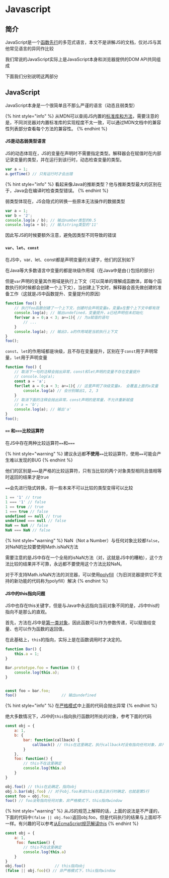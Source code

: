 # Javascript

## 简介

JavaScript是一个[函数先行](https://developer.mozilla.org/en-US/docs/Glossary/First-class_Function)的多范式语言，本文不是讲解JS的文档，仅对JS与其他常见语言的异同作比较

我们常说的JavaScript实际上是JavaScript本身和浏览器提供的DOM API共同组成

下面我们分别说明这两部分

## JavaScript

JavaScript本身是一个很简单且不那么严谨的语言（动态且弱类型）

{% hint style="info" %}
从MDN可以查阅JS内置的[标准库和方法](https://developer.mozilla.org/zh-CN/docs/Web/JavaScript/Reference/Global_Objects)，需要注意的是，不同浏览器对内置标准库的实现程度不太一致，可以通过MDN文档中的兼容性列表部分查看每个方法的兼容性。
{% endhint %}

#### JS是动态弱类型语言

JS的动态体现在，JS的变量在声明时不需要指定类型。解释器会在赋值时在内部记录变量的类型，并在运行到该行时，动态检查变量的类型。

```javascript
var a = 1;
a.getTime() // 只有运行时才会出错
```

{% hint style="info" %}
看起来像Java的推断类型？他与推断类型最大的区别在于，Java会在编译时检查类型错误。
{% endhint %}

弱类型体现在，JS会隐式的转换一些原本无法操作的数据类型

```javascript
var a = 1;
var b = '2';
console.log(a / b); // 输出number类型的0.5
console.log(a + b); // 输入string类型的'11'
```

因此写JS的时候要额外注意，避免因类型不同导致的错误

#### `var`、`let`、`const`

在JS中，var、let、const都是声明变量的关键字，他们的区别如下

在Java等大多数语言中变量的都是块级作用域（在Java中是由`{}`包括的部分）

但是`var`声明的变量其作用域是执行上下文（可以简单的理解成函数体，即每个函数执行的时候都会创建一个上下文），当创建上下文时，解释器会首先做创建的准备工作（这就是JS中函数提升、变量提升的原因）

```javascript
function foo() {
    // 执行foo函数创建了一个上下文，创建时会声明变量a，变量a在整个上下文中都有效
    console.log(a); // 输出undefined，变量提升，a已经声明但未初始化
    for(var a = 0;a < 3; a+=1){ // 为a赋值的语句
        // ...
    }
    console.log(a); // 输出3，a的作用域是当前执行上下文
}
foo();
```

`const`、`let`的作用域都是块级，且不存在变量提升，区别在于`const`用于声明常量，`let`用于声明变量

```javascript
function foo() {
    // 取消下一句的注释会抛出异常，const和let声明的变量不存在变量提升
    // console.log(a); 
    const a = 'a';
    for(let a = 0;a < 3; a+=1){ // 这里声明了块级变量a， 会覆盖上面的a变量
        console.log(a) // 会分别输出1, 2, 3
    }
    // 取消下面的注释会抛出异常，const声明的是常量，不允许重新赋值
    // a = 'b';
    console.log(a); // 输出'a'
}
foo();
```

#### `==` 和`===`比较运算符

在JS中存在两种比较运算符`==`和`===`

{% hint style="warning" %}
建议永远都**不使用**`==`比较运算符，使用`==`可能会产生难以发现的BUG
{% endhint %}

他们的区别是`===`是严格的比较运算符，只有当比较的两个对象类型相同且值相等时返回的结果才是true

`==`会先进行隐式转换，将一些本来不可以比较的类型变得可以比较

```javascript
1 == '1' // true
1 === '1' // false
1 == true // true
1 === true // false
undefined == null // true
undefined === null // false
NaN == NaN // false
NaN === NaN // false
```

{% hint style="warning" %}
NaN（Not a Number）与任何对象比较都`false`，对NaN的比较要使用Math.isNaN方法

需要注意的是JS中存在一个全局的isNaN方法（对，这就是JS中的糟粕），这个方法比较的结果并不可靠，永远都不要使用这个方法比较NaN。

对于不支持Math.isNaN方法的浏览器，可以使用[polyfill](https://developer.mozilla.org/zh-CN/docs/Web/JavaScript/Reference/Global_Objects/Number/isNaN#Polyfill)（为旧浏览器提供它不支持的新功能的代码称为polyfill）解决
{% endhint %}

#### JS中的this指向问题

JS中也存在this关键字，但是与Java中永远指向当前对象不同的是，JS中this的指向不是那么的直观。

首先，方法在JS中是[第一类对象](https://zh.wikipedia.org/wiki/%E7%AC%AC%E4%B8%80%E9%A1%9E%E7%89%A9%E4%BB%B6)，因此函数可以作为参数传递，可以赋值给变量、也可以作为函数的返回值。

在此基础上，`this`的指向，实际上是在函数调用时才决定的。

```javascript
function Bar() {
    this.a = 1;
}

Bar.prototype.foo = function () {
    console.log(this.a);
}


const foo = bar.foo;
foo()                    // 输出undefined
```

{% hint style="info" %}
在[严格模式](https://developer.mozilla.org/zh-CN/docs/Web/JavaScript/Reference/Strict_mode)中上面的代码会抛出异常
{% endhint %}

绝大多数情况下，JS中的`this`指向执行函数时所处的对象，参考下面的代码

```javascript
const obj = {
    a: 1,
    b: {
        bar: function(callback) {
            callback() // this在这里确定，执行callback时没有指向任何对象，非严格模式下指向window
        }
    },
    foo: function() {
        // this不在这里确定
        console.log(this.a)
    }
}

obj.foo() // this在此确定，指向obj
obj.b.bar(obj.foo) // 对于obj.foo来说this在真正执行时确定，也就是第5行
const foo = obj.foo;
foo() // foo没有指向任何对象，非严格模式下，this指向window

```

{% hint style="warning" %}
从JS的规范上解释的话，上面的说法是不严谨的，下面的代码中`(false || obj.foo)`返回obj.foo，但是代码执行的结果与上面却不一样。有兴趣的可以参考[从EcmaScript规范解读this](https://github.com/mqyqingfeng/Blog/issues/7)
{% endhint %}

```javascript
const obj = {
    a: 1,
     foo: function() {
        // this不在这里确定
        console.log(this.a)
    }
}
obj.foo()             // this指向obj
(false || obj.foo)() // 非严格模式下，this指向window

```

